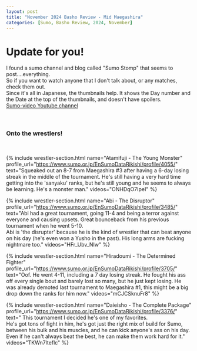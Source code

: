 ```yaml
---
layout: post
title: "November 2024 Basho Review - Mid Maegashira"
categories: [Sumo, Basho Review, 2024, November]
---
```


<h1>Update for you!</h1>
I found a sumo channel and blog called "Sumo Stomp" that seems to post....everything. <br />
So if you want to watch anyone that I don't talk about, or any matches, check them out. <br/>
Since it's all in Japanese, the thumbnails help.  It shows the Day number and the Date at the top of the thumbnails, and doesn't have spoilers. 
<br />
<a href="https://www.youtube.com/@sumo-video/videos">Sumo-video Youtube channel</a>
<br />

<br />
<br />
<h3>Onto the wrestlers!</h3>
<br />

{% include wrestler-section.html name="Atamifuji - The Young Monster" profile_url="https://www.sumo.or.jp/EnSumoDataRikishi/profile/4055/" text="Squeaked out an 8-7 from Maegashira #3 after having a 6-day losing streak in the middle of the tournament. He's still having a very hard time getting into the 'sanyaku' ranks, but he's still young and he seems to always be learning. He's a monster man." videos="ONHDqO7IpeI" %}

{% include wrestler-section.html name="Abi - The Disruptor" profile_url="https://www.sumo.or.jp/EnSumoDataRikishi/profile/3485/" text="Abi had a great tournament, going 11-4 and being a terror against everyone and causing upsets. Great bounceback from his previous tournament when he went 5-10. <br/>
Abi is 'the disrupter' because he is the kind of wrestler that can beat anyone on his day (he's even won a Yusho in the past).  His long arms are fucking nightmare too." videos="HFr_Ubv_NIw" %}

{% include wrestler-section.html name="Hiradoumi - The Determined Fighter" profile_url="https://www.sumo.or.jp/EnSumoDataRikishi/profile/3705/" text="Oof. He went 4-11, including a 7 day losing streak. He fought his ass off every single bout and barely lost so many, but he just kept losing. He was already demoted last tournament to Maegashira #1, this might be a big drop down the ranks for him now." videos="mCJCSknuFr8" %}

{% include wrestler-section.html name="Daieisho - The Complete Package" profile_url="https://www.sumo.or.jp/EnSumoDataRikishi/profile/3376/" text="
This tournament I decided he's one of my favorites. <br />
He's got tons of fight in him, he's got just the right mix of build for Sumo, between his bulk and his muscles, and he can kick anyone's ass on his day. <br /> 
Even if he can't always beat the best, he can make them work hard for it." videos="TKWn7lteflc" %}
